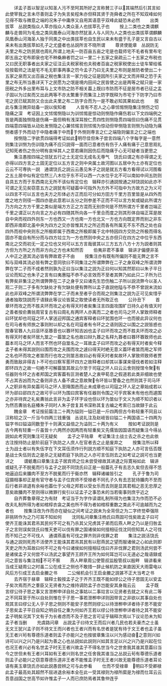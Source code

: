 <!-- { "loadSidebar": true } -->
　　详孟子首以智足以知圣人污不至阿其所好之言称賛三子以其端然后引其言如此使宰我之言未尽善则孟子为失言矣程朱亦但释其贤于尧舜者之所在不知双峰如何见得不取与微意之端的况朱子中庸序又自用其语意乎双峰此疑恐未必然
　　出类拔萃　丛説类指众人萃亦指众人类众圣人也拔萃孔子也
　　按上二类也之类谓麒麟与走兽同为毛虫之类凤凰泰山河海亦然犹圣人与人同为人之类也出类拔萃谓麒麟凤凰泰山河海圣人独于同类之中出类拔萃也自生民以来未有盛于孔子是又言自古以来未有出类拔萃如孔子之尤盛者也丛説所言不晓所谓
　　尊贤使能章　丛説防无夫里之布之防民居也周礼所谓上地夫一防百亩五亩之宅是也载师宅不毛者有里布宅即五亩之宅布即泉也宅不种桑麻者罚之以一里二十五家之泉疏云二十五家之布税也又曰民无职事者出夫家之征注云夫税家税也夫税者百亩之税家税使出士徒车辇给徭役按载师之法是宅不毛无职事两事之罚今孟子乃曰无夫里之布则是居防者使出二十五家之泉而又出百亩之税也集注言一家力役之征是因所引夫家之文而并释之恐于夫里之布无所当愚详天下之民愿为之氓是境内田间之民皆使之出是两等之赋只是一家田税之外多出里布耳与上文市防之防不相关葢上既曰市防而不征是居市者已征之孟子固以为过矣而又出此两等不亦太繁重乎而集注上防字既释为市宅于下防字乃曰市宅之民已赋其防又合出此夫里之布二防字合而为一是不敢必知其果如此也
　　按此与集注微异姑备一説以俟知者
　　人皆有不忍人之心章怵惕恻隐集注恻伤之切隐痛之深　考证因上文怵惕恻隐以为训怵惕是惊动则恻隐作痛伤若以下文四端例之皆是两面独恻隐是伤痛一面但稍有浅深耳按仁贯四性则恻隐贯四端但曰伤痛不见贯四端意四端皆从动处发恻隐之心兼怵惕言则怵惕为惊动但举恻隐言则恻为动隐为痛恻者感于外而动于中隐者痛于中而于外恻则専言之仁之端隐则偏言之仁之端也
　　按恻隐二字欲贯四端得考证如此明尽佳但朱子尝言四端八个字每字是一意然则集注训恻为伤训隐为痛不应只説得一面而已意者伤有伤于人痛有痛于己意思观礼记知死者伤之伤分明有哀悼其人之意若痛则因伤后而隐痛于心无可疑者当更思之
　　集注愚按四端之信犹五行之土无定位无成名无専气　饶氏曰谓之有亦得谓之无亦得以四方言之土固无定位以五方言之则中央属土故河图以五居中为土亦有定位也云云不可専执一説　通谓饶氏之説云云愚见朱子之説是就五方看方看得试以河图看之五土居中似有定位然三八木位乎东不可以西一六水位乎北不可以南如中间五防则自具五方而于东西南北无所不该似有定位也　辑释亦引通説按通之辩饶説如此亦不可谓之无见矣窃意五方之説犹有可疑葢中可指外为方外不可指中为方故方之为义可以四言不可以五言也夫方之形体必方正而后可分如方田方千里方百里皆是从四外而度之地方则径一围四亦是此意若以五分之则参差不正而不可以言方矣或疑此所谓方乃方向之方方千里之类似是端方方正之方混而无别奈何是不然所谓方千里者岂端正千里之谓正以方向言之方必有四随其所向各一千里合而度之则其形体自端正耳是故自中央而视四外则东一方也西又一方也南一方也北又一方也方向既定界而别之非东即西非南即北虽中央为四方之交亦皆惟其方之所近而各有所属无不东不西之处也自四外而视中央则东之所极即属于西南之所极即属于北中特因四方交防之所极而得名固亦不能自有所分而与四方竝立为一方也然则中央之五亦但只在四方之中位乎东西南北之交而初无一定之位也又何可以五方言哉彼其以三方五方八方十方为説者则其方但为方所之方而非方向之方也未知然否
　　伯夷非君不事章　辑讲才偏便非圣人中正之道其流必皆有弊故君子不由
　　按集注亦有既有所偏则不能无弊之言不知与双峰其流必皆有弊之意同欤曰不同集注之所谓弊弊在二子之身双峰之所谓流弊弊在学二子而不成者然则孰为正曰当以集注之説为正曰何以知其然耶曰以朱子平日议论而知之也朱子之言有曰夷惠隘不恭不必言效而不至者其弊乃如此只二子所为已有弊矣非集注之所谓弊弊在二子之身乎又曰诸先生恐伤触二子所以説流弊今以圣人观二子则二子多有欠缺处才有欠缺处便有弊所以孟子直説他隘与不恭不曾説末流如此也非双峰之所谓流弊弊在学二子而未至者乎合而观之则集注之説为正可见矣惜乎通者独取饶説而于语録此等议论皆莫之取使读者无所取正也
　　公孙丑下
　　首章环而攻之而不胜夫环而攻之必有得天时者矣集注言四面攻围旷日持久必有值天时之善者按俞夀翁周官复古有曰周礼有两环人亦离而二之者也司马之环人掌致师释者曰环犹却也司寇之环人掌送迎邦国之通宾客释者曰环犹围也环一也而彼此异议何也在司马者有师旅之事则附以却之名在司寇者有令环之之语则因之以围之之説皆惑也按春官簭人九曰巫环巫簭音也以簭环知吉凶也孟子曰环而攻之而不胜夫环而攻之必有得天时者矣环居九筮之一葢筮之名也故曰辩九簭之名释九簭者曰簭环簭致师也此葢本司马之环人而言不然也环自筮名之一耳故孟子曰环而攻之必有得天时者矣今释孟子者未得其説则曰围而攻之夫围而攻之遽曰得天时絶无意义葢环者筮而用之军师之名也环而攻之者筮而行也攻之则筮吉故曰必有得天时者矣故环人掌致师致师者贾勇而致敌非得吉卜不可也曰察军慝环四方之故释者曰却其以事谋来侵伐者若如注释即环四方之故一句絶不可解葢筮其故云尔至于司寇之环人曰云云舍则授馆令聚有任器则令环之古者邦国之宾客葢有叵测者楚人之衷甲荀息之假道若此类非细故也使不占其吉凶而为之备则非古人备不虞之意故聚令环皆以警备之也然则其于司马环人之职非有异矣葢司马之环人至降围邑而止未成章也以司寇之环人足之章始成若以环为郤曰郤四方之故可乎以环为围曰宾客有任器则令围之可乎宾客未有他也而遽围之亦非待宾之礼矣夀翁此言非为孟子环字设也但以环为筮似于文义为顺不知识者以为然否夀翁名庭椿朱子同时人朱子尝复其书深称其复古编之考索已当故録于此云
　　餽金章　考证按前篇注二十两为镒则一镒已是一斤四两但古今称轻重不同且以汉称较之汉一斤当今四两三钱重强　丛说礼注及赵岐皆曰镒二十两国语二十四两为镒字书曰镒溢同数登于十则满又益倍之为溢则二十两为有义
　　按如考证説则是古今两有轻重一斤虽皆十六两然亦因两而有轻重矣又先儒皆因国语而疑集注今得丛説如此考究则集注可无疑矣
　　孟子之平陆章　考证集注士战士去之杀之也此依古注按持防止是阶前庭下执防之人庶人在官者去之止是废弃之
　　按集注所以释士为战士者以有失伍字在下文耳伍须作行列説方顺不知庭下执防之人亦可言伍否既是战士失伍则去之是杀之无疑若庭下执防之人亦可言伍则去之如考证之説可也当更详之
　　谓蚔鼃曰章集注孟子居宾师之位未尝受禄故其进退之际寛裕如此　辑讲或疑孔子不脱冕而行与孟子之説不同饶氏曰正是一般葢孔子有去志久矣但去得不恁地逼迫后来膰肉不至方不脱冕而行于衞亦然　辑释诸编皆引之
　　孔子于鲁为司寇摄相事却正是有官守者与孟子位宾师不受禄者不同孔子久有去志犹待膰肉不至而后行者非进退有余裕也葢仕于父母之邦若以受女乐而去则是显其君相之恶无忠厚之意矣故膰肉不至则得以微罪行矣引以证孟子之事恐未的当若衞事则庶乎近之
　　自齐葬鲁章得之为有财　考证当于为字作读谓礼制所得为也集注为作而恐不必改夫礼制所得为者如棺椁衣衾之美也所不得为者如棺椁重数之类此不可逾越而为之者也
　　按集注改为作而亦在疑似之间考证之説未为全背但之为二字终觉牵强除非挑转作为之乃可耳不知如何
　　沈同私问章集注杨氏曰燕固可伐矣故孟子曰可使齐王能诛其君吊其民何不可之有乃杀其父兄虏其子弟而后燕人畔之乃以是归咎孟子之言则误矣饶氏曰惟天吏可以伐有罪之国诸侯如何擅相征伐沈同但知其人之可伐而不知己之不可伐人　通谓燕虽有可伐之罪齐则非伐罪之君
　　集注之説活饶氏与通之説则死而不活使齐王能诛其君吊其民有以慰燕民之望而服诸侯之心如此则即天吏之所为耳故曰何不可之有今曰诸侯如何擅相征伐曰齐非伐罪之君则汤武何尝不是诸侯孟子又何尝不以汤武之事望齐王顾齐王所为如何耳岂可以无道必之哉语録或问之意皆与集注相不可不察
　　燕人畔章周公使管叔监殷管叔以殷畔　辑讲看来当成王疑周公之时虽二公在成王之侧也不敢措一辞止候机防之来直因天大雨雷电以风后方引成王去启金縢之书
　　二公候机会引王启金縢之説甚不正大当考之书
　　去齐宿于昼章　辑释士毅按孟子之于齐齐王既不能如缪公之待子思固无以安孟子矣次焉而齐之羣臣又无贤者为之维持调防孟子亦岂能安其身哉云云
　　孟子既言缪公待子思之事又言泄栁申详自处之事姑以二事竝言以见贤者去就之义有此二等之不同耳至于所以自处则惟在于子思一事若泄栁申详则因带言之非欲以其事自处也观其言曰缪公无人乎子思之侧则不能安子思然则缪公以待泄栁申详者待子思不能安子思矣孟子平日自知之明自任之重为何如齐王若以缪公待泄栁申详者待之其不能安孟子明矣况其下文有子为长者虑而不及子思之言可证乎辑释次焉以下议论恐未为知孟子者当删
　　充虞路问章　丛説孟子曰待文王而后兴者几民也若夫豪杰之士虽无文王犹兴孟子则不待文王而兴者也王者兴而有名世者是犹有待于文王者也孟子虽无王者兴茍有尊德乐道者则孟子亦能兴之也按彼章集注以兴为感动奋之意则兴如诗可以兴之兴乃是兴起为善之心也丛説如此説则兴如其言足以兴之兴乃是兴起在位也况王者兴必有名世孟子时无王者兴故孟子不得名世当今之世舍我其谁其意葢曰当今之世但未有王者兴耳如有王者兴则名世之任舍我其谁当之丛説云茍有尊德乐道者则孟子必能兴之窃意尊德乐道非王者不能惟孟子时无王者兴故无能尊德乐道者耳论语有美玉章饶氏亦如此説愚尝辨之可与此参看
　　仕而不受禄章　明曰不受卿禄此孟子最高处其超然不屈进退余裕本全在此一受其禄则为禄所縻是为禄而仕耳云云吾意战国之世高节如许惟孟子一人而已庶防焉者其鲁仲连乎

